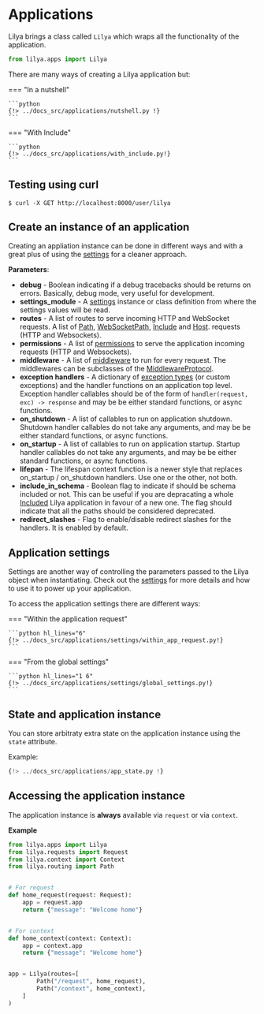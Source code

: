 # Applications

Lilya brings a class called `Lilya` which wraps all the functionality of the application.

```python
from lilya.apps import Lilya
```

There are many ways of creating a Lilya application but:

=== "In a nutshell"

    ```python
    {!> ../docs_src/applications/nutshell.py !}
    ```

=== "With Include"

    ```python
    {!> ../docs_src/applications/with_include.py!}
    ```

## Testing using curl

```shell
$ curl -X GET http://localhost:8000/user/lilya
```

## Create an instance of an application

Creating an appliation instance can be done in different ways and with a great plus of using the
[settings](./settings.md) for a cleaner approach.

**Parameters**:

* **debug** - Boolean indicating if a debug tracebacks should be returns on errors. Basically, debug mode,
very useful for development.
* **settings_module** - A [settings](./settings.md) instance or class definition from where the settings
values will be read.
* **routes** - A list of routes to serve incoming HTTP and WebSocket requests.
A list of [Path](./routing.md#path), [WebSocketPath](./routing.md#websocketpath), [Include](./routing.md#include) and
[Host](./routing.md#host).
requests (HTTP and Websockets).
* **permissions** - A list of [permissions](./permissions.md) to serve the application incoming
requests (HTTP and Websockets).
* **middleware** - A list of [middleware](./middleware.md) to run for every request. The middlewares can be subclasses of the [MiddlewareProtocol](./middleware.md#middlewareprotocol).
* **exception handlers** - A dictionary of [exception types](./exceptions.md) (or custom exceptions) and the handler
functions on an application top level. Exception handler callables should be of the form of
`handler(request, exc) -> response` and may be be either standard functions, or async functions.
* **on_shutdown** - A list of callables to run on application shutdown. Shutdown handler callables do not take any
arguments, and may be be either standard functions, or async functions.
* **on_startup** - A list of callables to run on application startup. Startup handler callables do not take any
arguments, and may be be either standard functions, or async functions.
* **lifepan** - The lifespan context function is a newer style that replaces on_startup / on_shutdown handlers.
Use one or the other, not both.
* **include_in_schema** - Boolean flag to indicate if should be schema included or not. This can be useful
if you are depracating a whole [Included](./routing.md#include) Lilya application in favour of a new one. The flag
should indicate that all the paths should be considered deprecated.
* **redirect_slashes** - Flag to enable/disable redirect slashes for the handlers. It is enabled by default.

## Application settings

Settings are another way of controlling the parameters passed to the
Lilya object when instantiating. Check out the [settings](./settings.md) for
more details and how to use it to power up your application.

To access the application settings there are different ways:

=== "Within the application request"

    ```python hl_lines="6"
    {!> ../docs_src/applications/settings/within_app_request.py!}
    ```

=== "From the global settings"

    ```python hl_lines="1 6"
    {!> ../docs_src/applications/settings/global_settings.py!}
    ```

## State and application instance

You can store arbitraty extra state on the application instance using the `state` attribute.

Example:

```python hl_lines="6"
{!> ../docs_src/applications/app_state.py !}
```

## Accessing the application instance

The application instance is **always** available via `request` or via `context`.

**Example**

```python
from lilya.apps import Lilya
from lilya.requests import Request
from lilya.context import Context
from lilya.routing import Path


# For request
def home_request(request: Request):
    app = request.app
    return {"message": "Welcome home"}


# For context
def home_context(context: Context):
    app = context.app
    return {"message": "Welcome home"}


app = Lilya(routes=[
        Path("/request", home_request),
        Path("/context", home_context),
    ]
)
```
